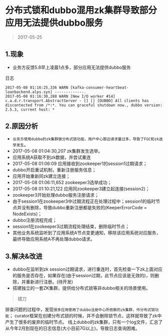 

分布式锁和dubbo混用zk集群导致部分应用无法提供dubbo服务
=================================
> 2017-05-25


## 1.现象
- 业务方反馈5.8早上凌晨1点多，部分应用无法提供dubbo服务

日志
```
2017-05-08 01:16:25,336 WARN [kafka-consumer-heartbeat-loanbackend.alps.syn] -------------.
2017-05-08 01:16:30,288 WARN [New I/O worker #14] c.a.d.r.transport.AbstractServer - [] [] [DUBBO] All clients has discontected from /*:*. You can graceful shutdown now., dubbo version: 2.5.3, current host: *
```


## 2.原因分析
- `业务方使用dubbo的zk集群做分布式锁功能，用户中心那边请求量过多，导致了FGC和zk选举发生`。
- 2017-05-08 01:04:30,207 zk集群发生选举。
- 应用系统A获取不到zk数据，并尝试重连
- 2017-05-08 01:06:09 应用接收到zookeeper1的session1过期请求；
- dubbo开启重试机制，重新注册服务信息；
- 应用开始重新同zk建立连接；
- 2017-05-08 01:06:11,652 zookeeper3选举成功；
- 2017-05-08 01:10:21,122 应用同zookeeper3建立起连接(session2)；
- zookeeper3开始处理dubbo服务注册请求；
- 由于session1在zookeeper3中过期流程正在处理过程中；session1的临时节点并没有删除，导致dubbo重新注册都是失败的(KeeperErrorCode = NodeExists)；
- dubbo注册流程完成；
- session1在zookeeper3过期流程处理结束，删除临时节点；
- 其他业务系统监听到了应用系统A节点变更通知，移除该应用系统对应服务，最终导致应用系统A不再处理dubbo请求。


## 3.解决&改进
- dubbo在监听到zk session过期请求，进行重连时，首先检查一下zk上面对应的服务是否存在，如果存在(由于session过期，此节点应该是无效的)，则删除，并重新进行注册。(待开发)
- 搭建独立的一套ZK集群，提供给分布式锁等非dubbo相关的场景使用。


> 错刀

排查问题的过程中，发现`很多应用使用了dubbo注册中心所依赖的zk集群，作分布式锁功能`；
curator框架在创建分布式锁的时候，并不会删除锁节点，这样就导致了zk中产生了很多的废弃的临时节点。
线上dubbo的zk集群，只有一个log文件，汇总了从今年2月到现在的日志信息(大小目前7G以上)，导致日志查询困难。

